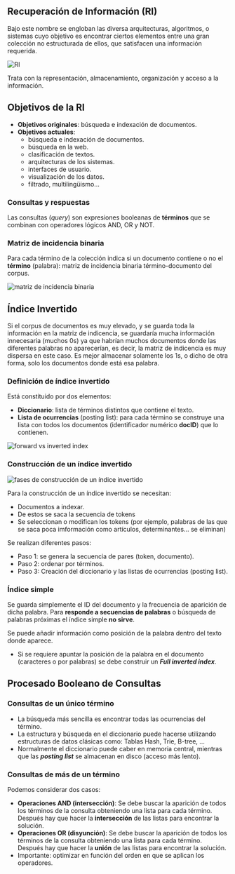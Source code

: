 ## Recuperación de Información (RI)

Bajo este nombre se engloban las diversa arquitecturas, algoritmos, o sistemas cuyo objetivo es encontrar ciertos elementos entre una gran colección no estructurada de ellos, que satisfacen una información requerida.

![RI](https://wachemo-elearning.net/wp-content/uploads/2022/07/image-123.png)

Trata con la representación, almacenamiento, organización y acceso a la información.

## Objetivos de la RI

* **Objetivos originales**: búsqueda e indexación de documentos.
* **Objetivos actuales**:
	* búsqueda e indexación de documentos.
	* búsqueda en la web.
	* clasificación de textos.
	* arquitecturas de los sistemas.
	* interfaces de usuario.
	* visualización de los datos.
	* filtrado, multilingüismo...

### Consultas y respuestas

Las consultas (*query*) son expresiones booleanas de **términos** que se combinan con operadores lógicos AND, OR y NOT.

### Matriz de incidencia binaria

Para cada término de la colección indica si un documento contiene o no el **término** (palabra): matriz de incidencia binaria término-documento del corpus.

![matriz de incidencia binaria](https://miro.medium.com/max/650/1*eeAAaQfcWZN3-k6w43dU_g.png)

## Índice Invertido

Si el corpus de documentos es muy elevado, y se guarda toda la información en la matriz de indicencia, se guardaría mucha información innecesaria (muchos 0s) ya que habrían muchos documentos donde las diferentes palabras no aparecerían, es decir, la matriz de indicencia es muy dispersa en este caso. Es mejor almacenar solamente los 1s, o dicho de otra forma, solo los documentos donde está esa palabra.

### Definición de índice invertido

Está constituido por dos elementos:
* **Diccionario**: lista de términos distintos que contiene el texto.
* **Lista de ocurrencias** (posting list): para cada término se construye una lista con todos los documentos (identificador numérico **docID**) que lo contienen.

![forward vs inverted index](https://www.researchgate.net/publication/266863129/figure/fig3/AS:295746818592776@1447522944370/The-geographic-scopes-inverted-index-The-inverted-index-is-used-for-fast-document.png)

### Construcción de un índice invertido

![fases de construcción de un índice invertido](https://slideplayer.com/4479841/14/images/slide_1.jpg)

Para la construcción de un índice invertido se necesitan:
* Documentos a indexar.
* De estos se saca la secuencia de tokens
* Se seleccionan o modifican los tokens (por ejemplo, palabras de las que se saca poca imformación como artículos, determinantes... se eliminan)

Se realizan diferentes pasos:
* Paso 1: se genera la secuencia de pares (token, documento).
* Paso 2: ordenar por términos.
* Paso 3: Creación del diccionario y las listas de ocurrencias (posting list).

### Índice simple

Se guarda simplemente el ID del documento y la frecuencia de aparición de dicha palabra. Para **responde a secuencias de palabras** o búsqueda de palabras próximas el índice simple **no sirve**.

Se puede añadir información como posición de la palabra dentro del texto donde aparece.
* Si se requiere apuntar la posición de la palabra en el documento (caracteres o por palabras) se debe construir un ***Full inverted index***.

## Procesado Booleano de Consultas

### Consultas de un único término

* La búsqueda más sencilla es encontrar todas las ocurrencias del término.
* La estructura y búsqueda en el diccionario puede hacerse utilizando estructuras de datos clásicas como: Tablas Hash, Trie, B-tree, ...
* Normalmente el diccionario puede caber en memoria central, mientras que las ***posting list*** se almacenan en disco (acceso más lento).

### Consultas de más de un término

Podemos considerar dos casos:
* **Operaciones AND (intersección)**: Se debe buscar la aparición de todos los términos de la consulta obteniendo una lista para cada término. Después hay que hacer la **intersección** de las listas para encontrar la solución.
* **Operaciones OR (disyunción)**: Se debe buscar la aparición de todos los términos de la consulta obteniendo una lista para cada término. Después hay que hacer la **unión** de las listas para encontrar la solución.
* Importante: optimizar en función del orden en que se aplican los operadores.